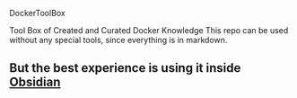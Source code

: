 
DockerToolBox

Tool Box of Created and Curated Docker Knowledge
This repo can be used without any special tools, since everything is in markdown.

But the best experience is using it inside [Obsidian](https://obsidian.md/)
-----------
